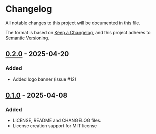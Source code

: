 # Changelog

All notable changes to this project will be documented in this file.

The format is based on [Keep a Changelog](https://keepachangelog.com/en/1.1.0/),
and this project adheres to [Semantic Versioning](https://semver.org/spec/v2.0.0.html).

## [0.2.0] - 2025-04-20

### Added

- Added logo banner (issue #12)

## [0.1.0] - 2025-04-08

### Added

- LICENSE, README and CHANGELOG files.
- License creation support for MIT license

[0.2.0]: https://github.com/Trashed/go-lcs/releases/tag/0.2.0
[0.1.0]: https://github.com/Trashed/go-lcs/releases/tag/0.1.0
